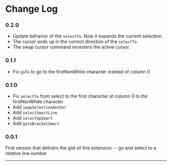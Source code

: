 # Change Log

### 0.2.0
- Update behavior of the `selectTo`. Now it expands the current selection.
- The cursor ends up in the correct direction of the `selectTo`.
- The swap cursor command recenters the active cursor.

### 0.1.1
- Fix `goTo` to go to the firstNonWhite character instead of column 0

### 0.1.0

- Fix `selectTo` from select to the first character at column 0 to the firstNonWhite character
- Add `swapSelectionAnchor`
- Add `selectSmartLine`
- Add `selectUpSmart`
- Add `gotoBracketSmart`

### 0.0.1

First version that delivers the gist of this extension -- go and select to a relative line number

---
